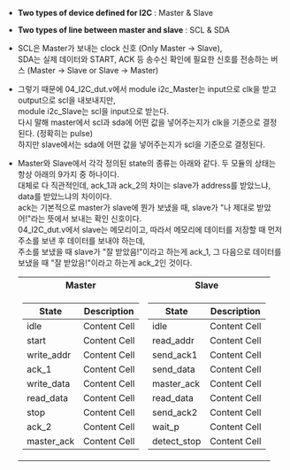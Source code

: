 - **Two types of device defined for I2C** : Master & Slave

- **Two types of line between master and slave** : SCL & SDA

- SCL은 Master가 보내는 clock 신호 (Only Master -> Slave),
<br>SDA는 실제 데이터와 START, ACK 등 송수신 확인에 필요한 신호를 전송하는 버스 (Master -> Slave or Slave -> Master)

- 그렇기 때문에 04_I2C_dut.v에서 module i2c_Master는 input으로 clk을 받고 output으로 scl을 내보내지만,
<br>module i2c_Slave는 scl을 input으로 받는다.
<br>다시 말해 master에서 scl과 sda에 어떤 값을 넣어주는지가 clk을 기준으로 결정된다. (정확히는 pulse)
<br>하지만 slave에서는 sda에 어떤 값을 넣어주는지가 scl을 기준으로 결정된다.

- Master와 Slave에서 각각 정의된 state의 종류는 아래와 같다. 두 모듈의 상태는 항상 아래의 9가지 중 하나이다.
<br>대체로 다 직관적인데, ack_1과 ack_2의 차이는 slave가 address를 받았느냐, data를 받았느냐의 차이이다.
<br>ack는 기본적으로 master가 slave에 뭔가 보냈을 때, slave가 "나 제대로 받았어!"라는 뜻에서 보내는 확인 신호이다.
<br>04_I2C_dut.v에서 slave는 메모리이고, 따라서 메모리에 데이터를 저장할 때 먼저 주소를 보낸 후 데이터를 보내야 하는데,
<br>주소를 보냈을 때 slave가 "잘 받았음!"이라고 하는게 ack_1, 그 다음으로 데이터를 보냈을 때 "잘 받았음!"이라고 하는게 ack_2인 것이다.
　<table>
<tr><th>Master 
</th><th>Slave
</th></tr>
<tr><td>

| State  | Description |
|---|---|
| idle  | Content Cell  | 
| start  | Content Cell  |  
| write_addr  | Content Cell  | 
| ack_1  | Content Cell  |
| write_data  | Content Cell  | 
| read_data  | Content Cell  |
| stop  | Content Cell  |
| ack_2  | Content Cell  | 
| master_ack  | Content Cell  | 

</td><td>

| State  | Description |
|---|---|
| idle  | Content Cell  | 
| read_addr  | Content Cell  |  
| send_ack1  | Content Cell  | 
| send_data  | Content Cell  |
| master_ack  | Content Cell  | 
| read_data | Content Cell  |
| send_ack2  | Content Cell  |
| wait_p  | Content Cell  | 
| detect_stop  | Content Cell  | 

</td></tr> </table>
